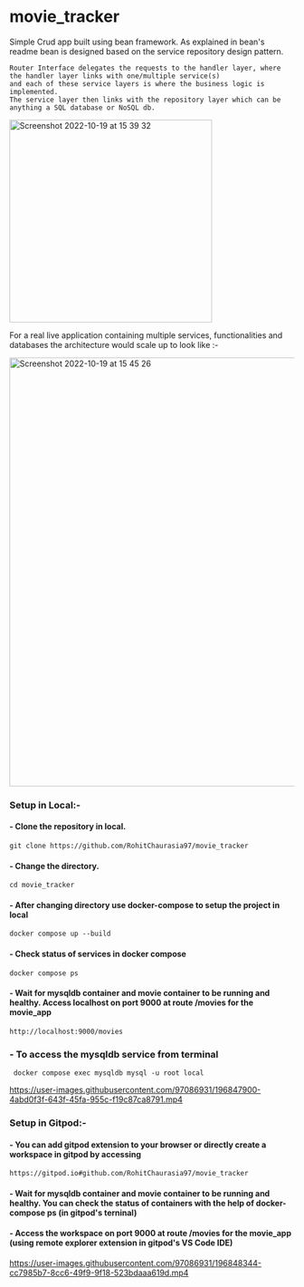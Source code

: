 # movie_tracker

Simple Crud app built using bean framework.
As explained in bean's readme bean is designed based on the service repository design pattern.

```
Router Interface delegates the requests to the handler layer, where the handler layer links with one/multiple service(s) 
and each of these service layers is where the business logic is implemented.
The service layer then links with the repository layer which can be anything a SQL database or NoSQL db.
```

<img width="358" alt="Screenshot 2022-10-19 at 15 39 32" src="https://user-images.githubusercontent.com/97086931/196615431-4fcbf2b6-f6bf-4bbe-b3c0-b953a626b5b8.png">


For a real live application containing multiple services, functionalities and databases the architecture would scale up to look like :-

<img width="757" alt="Screenshot 2022-10-19 at 15 45 26" src="https://user-images.githubusercontent.com/97086931/196616535-8b111331-75d2-4b33-b3b2-e7a81d2ae0bc.png">


### Setup in Local:- 

#### - Clone the repository in local.   
  ```
  git clone https://github.com/RohitChaurasia97/movie_tracker
  ```

#### - Change the directory.
  ```
  cd movie_tracker
  ```

#### - After changing directory use docker-compose to setup the project in local
  ```
  docker compose up --build
  ```

#### - Check status of services in docker compose 
  ```
  docker compose ps
  ```

#### - Wait for mysqldb container and movie container to be running and healthy. Access localhost on port 9000 at route /movies for the movie_app
  ```
  http://localhost:9000/movies
  ```

### - To access the mysqldb service from terminal
  ```
   docker compose exec mysqldb mysql -u root local
   ```
 

https://user-images.githubusercontent.com/97086931/196847900-4abd0f3f-643f-45fa-955c-f19c87ca8791.mp4


### Setup in Gitpod:- 

####   - You can add gitpod extension to your browser or directly create a workspace in gitpod by accessing
  ```
  https://gitpod.io#github.com/RohitChaurasia97/movie_tracker
  ```

####    - Wait for mysqldb container and movie container to be running and healthy. You can check the status of containers with the help of docker-compose ps (in gitpod's terninal)

####   - Access the workspace on port 9000 at route /movies for the movie_app (using remote explorer extension in gitpod's VS Code IDE)



https://user-images.githubusercontent.com/97086931/196848344-cc7985b7-8cc6-49f9-9f18-523bdaaa619d.mp4

